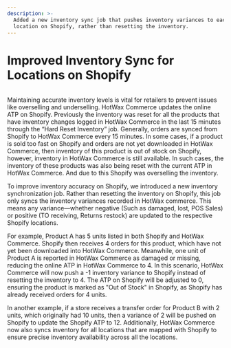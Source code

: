 ```yaml
---
description: >-
  Added a new inventory sync job that pushes inventory variances to each
  location on Shopify, rather than resetting the inventory.
---
```


# Improved Inventory Sync for Locations on Shopify

<figure><img src="https://www.hotwax.co/hubfs/Improved%20Inventory%20Sync%20for%20Locations%20on%20Shopify.png" alt=""><figcaption></figcaption></figure>

Maintaining accurate inventory levels is vital for retailers to prevent issues like overselling and underselling. HotWax Commerce updates the online ATP on Shopify. Previously the inventory was reset for all the products that have inventory changes logged in HotWax Commerce in the last 15 minutes through the “Hard Reset Inventory” job. Generally, orders are synced from Shopify to HotWax Commerce every 15 minutes. In some cases, if a product is sold too fast on Shopify and orders are not yet downloaded in HotWax Commerce, then inventory of this product is out of stock on Shopify, however, inventory in HotWax Commerce is still available.  In such cases, the inventory of these products was also being reset with the current ATP in HotWax Commerce. And due to this Shopify was overselling the inventory.

To improve inventory accuracy on Shopify, we introduced a new inventory synchronization job. Rather than resetting the inventory on Shopify, this job only syncs the inventory variances recorded in HotWax commerce. This means any variance—whether negative (Such as damaged, lost, POS Sales) or positive (TO receiving, Returns restock) are updated to the respective Shopify locations.

For example, Product A has 5 units listed in both Shopify and HotWax Commerce. Shopify then receives 4 orders for this product, which have not yet been downloaded into HotWax Commerce. Meanwhile, one unit of Product A is reported in HotWax Commerce as damaged or missing, reducing the online ATP in HotWax Commerce to 4. In this scenario, HotWax Commerce will now push a -1 inventory variance to Shopify instead of resetting the inventory to 4. The ATP on Shopify will be adjusted to 0, ensuring the product is marked as "Out of Stock" in Shopify, as Shopify has already received orders for 4 units.

In another example, if a store receives a transfer order for Product B with 2 units, which originally had 10 units, then a variance of 2 will be pushed on Shopify to update the Shopify ATP to 12. Additionally, HotWax Commerce now also syncs inventory for all locations that are mapped with Shopify to ensure precise inventory availability across all the locations.
